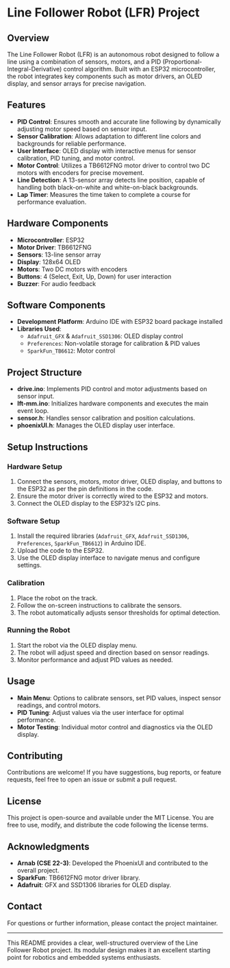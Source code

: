 # Line Follower Robot (LFR) Project

## Overview
The Line Follower Robot (LFR) is an autonomous robot designed to follow a line using a combination of sensors, motors, and a PID (Proportional-Integral-Derivative) control algorithm. Built with an ESP32 microcontroller, the robot integrates key components such as motor drivers, an OLED display, and sensor arrays for precise navigation.

## Features
- **PID Control**: Ensures smooth and accurate line following by dynamically adjusting motor speed based on sensor input.
- **Sensor Calibration**: Allows adaptation to different line colors and backgrounds for reliable performance.
- **User Interface**: OLED display with interactive menus for sensor calibration, PID tuning, and motor control.
- **Motor Control**: Utilizes a TB6612FNG motor driver to control two DC motors with encoders for precise movement.
- **Line Detection**: A 13-sensor array detects line position, capable of handling both black-on-white and white-on-black backgrounds.
- **Lap Timer**: Measures the time taken to complete a course for performance evaluation.

## Hardware Components
- **Microcontroller**: ESP32
- **Motor Driver**: TB6612FNG
- **Sensors**: 13-line sensor array
- **Display**: 128x64 OLED
- **Motors**: Two DC motors with encoders
- **Buttons**: 4 (Select, Exit, Up, Down) for user interaction
- **Buzzer**: For audio feedback

## Software Components
- **Development Platform**: Arduino IDE with ESP32 board package installed
- **Libraries Used**:
  - `Adafruit_GFX` & `Adafruit_SSD1306`: OLED display control
  - `Preferences`: Non-volatile storage for calibration & PID values
  - `SparkFun_TB6612`: Motor control

## Project Structure
- **drive.ino**: Implements PID control and motor adjustments based on sensor input.
- **lft-mm.ino**: Initializes hardware components and executes the main event loop.
- **sensor.h**: Handles sensor calibration and position calculations.
- **phoenixUI.h**: Manages the OLED display user interface.

## Setup Instructions
### Hardware Setup
1. Connect the sensors, motors, motor driver, OLED display, and buttons to the ESP32 as per the pin definitions in the code.
2. Ensure the motor driver is correctly wired to the ESP32 and motors.
3. Connect the OLED display to the ESP32’s I2C pins.

### Software Setup
1. Install the required libraries (`Adafruit_GFX`, `Adafruit_SSD1306`, `Preferences`, `SparkFun_TB6612`) in Arduino IDE.
2. Upload the code to the ESP32.
3. Use the OLED display interface to navigate menus and configure settings.

### Calibration
1. Place the robot on the track.
2. Follow the on-screen instructions to calibrate the sensors.
3. The robot automatically adjusts sensor thresholds for optimal detection.

### Running the Robot
1. Start the robot via the OLED display menu.
2. The robot will adjust speed and direction based on sensor readings.
3. Monitor performance and adjust PID values as needed.

## Usage
- **Main Menu**: Options to calibrate sensors, set PID values, inspect sensor readings, and control motors.
- **PID Tuning**: Adjust values via the user interface for optimal performance.
- **Motor Testing**: Individual motor control and diagnostics via the OLED display.

## Contributing
Contributions are welcome! If you have suggestions, bug reports, or feature requests, feel free to open an issue or submit a pull request.

## License
This project is open-source and available under the MIT License. You are free to use, modify, and distribute the code following the license terms.

## Acknowledgments
- **Arnab (CSE 22-3)**: Developed the PhoenixUI and contributed to the overall project.
- **SparkFun**: TB6612FNG motor driver library.
- **Adafruit**: GFX and SSD1306 libraries for OLED display.

## Contact
For questions or further information, please contact the project maintainer.

---
This README provides a clear, well-structured overview of the Line Follower Robot project. Its modular design makes it an excellent starting point for robotics and embedded systems enthusiasts.
